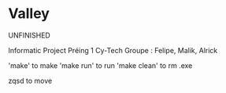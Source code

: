 # Valley
UNFINISHED

Informatic Project Préing 1 Cy-Tech
Groupe : Felipe, Malik, Alrick

'make' to make
'make run' to run
'make clean' to rm .exe

zqsd to move
